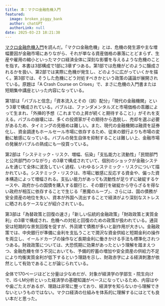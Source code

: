 ```yaml
---
title: 本：マクロ金融危機入門
featured:
  image: broken_piggy_bank
  author: chatGPT
  authorLink: null
date: 2025-03-23 18:21:38
---
```

[マクロ金融危機入門](https://www.keio-up.co.jp/np/isbn/9784766429886/)を読んだ。「マクロ金融危機」とは、危機の発生源や主な増幅要因が金融市場にありながら、それが単なる資産価格の暴落にとどまらず、生産や雇用の縮小といったマクロ経済全体に深刻な影響を与えるような危機のことを指す。本書は3部構成で1部に3章ずつある。第1部では危機がどのように醸成されるかを扱い、第2部では実際に危機が発生し、どのように広がっていくかを描く。第3部では、そうした危機にどう対処すべきかという政策の議論が展開されている。原題は「A Crash Course on Crises」で、まさに危機の入門書または短期集中講座といった内容になっている。<!-- more -->

第1部は「バブルと信念」「資本流入とその（誤）配分」「現代の金融機関」という3章で構成されている。バブルは、ファンダメンタルズと市場価格の乖離によって生まれ、「外挿的予想（これまでの上昇が続くと期待すること）」がそれを支える。バブルの崩壊には、多くの投資家がその期待から逸脱し、売却を選ぶ必要があるため、タイミングの見極めは難しい。また、現代の金融機関は融資を証券化し、資金調達もホールセール市場に依存するため、従来の銀行よりも市場の変動に敏感になっている。バブルの発生自体を抑制することは難しい上、金融市場の発展がバブルの熟成にも一役買っている。

第2部は「システミック・リスク、増幅、伝染」「支払能力と流動性」「民間部門と公共部門のつながり」の3章で構成されていて、個別のショックが金融システムを通じて全体に波及していく過程、いわゆるシステミック・リスクについて描かれている。システミック・リスクは、市場に敏感に反応する資金や、偏った資本構造によって増幅される。支払い能力があっても流動性が足りずに破綻するケースや、政府からの国債を購入する銀行と、その銀行を破綻から守らざるを得ない政府が相互に依存することで生じる「悪魔のループ」、さらには、国の債務が安全資産の地位を失い、資本が外国へ流出することで経済がより深刻なストレスに晒されるケースなどが紹介されている。

第3部は「為替政策と回復の速さ」「新しい伝統的金融政策」「財政政策と実質金利」の3章で構成され、危機への対処と回復のための政策が扱われている。通貨安は短期的な景気回復を促すが、外貨建て債務が多いと副作用が大きい。金融政策では、中央銀行が準備に金利を支払うことで潤沢な資金供給と短期金利の操作を両立し、イールドカーブの操作など長期金利に働きかける手法も標準化されつつある。財政政策については、大恐慌期に効果があったという理解を踏まえつつ、金融危機を伴う不況においても、予備的貯蓄の増加や安全資産の供給力不足により均衡実質金利が低下するという理路を示し、財政赤字による経済刺激が依然として有効であることが論じられている。

全体で170ページほどと分量は少なめだが、対象が経済学の学部生・院生向けで、IS-LM分析といった経済学の基礎知識がベースになっているため、内容はやや歯ごたえがあるが、理路は非常に整っており、経済学を知らないから理解できないというものではない。マクロ経済の仕組みを体系的に理解するにはとても良い本だと思った。